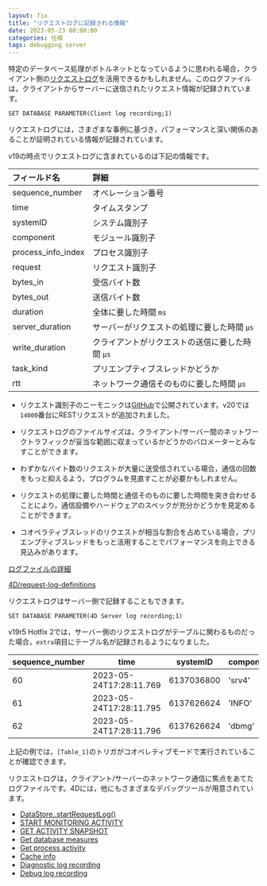 ```yaml
---
layout: fix
title: "リクエストログに記録される情報"
date: 2023-05-23 08:00:00
categories: 仕様
tags: debugging server
---
```


特定のデータベース処理がボトルネットとなっているように思われる場合，クライアント側の[リクエストログ](https://doc.4d.com/4Dv19/4D/19.6/SET-DATABASE-PARAMETER.301-6270038.ja.html)を活用できるかもしれません。このログファイルは，クライアントからサーバーに送信されたリクエスト情報が記録されています。

```4d
SET DATABASE PARAMETER(Client log recording;1)
```

リクエストログには，さまざまな事例に基づき，パフォーマンスと深い関係のあることが証明されている情報が記録されています。

v19の時点でリクエストログに含まれているのは下記の情報です。

|フィールド名|詳細|
|:-|:-|
|sequence_number|オペレーション番号|
|time|タイムスタンプ|
|systemID|システム識別子|
|component|モジュール識別子|
|process_info_index|プロセス識別子|
|request|リクエスト識別子|
|bytes_in|受信バイト数|
|bytes_out|送信バイト数|
|duration|全体に要した時間 `ms`|
|server_duration|サーバーがリクエストの処理に要した時間 `μs`|
|write_duration|クライアントがリクエストの送信に要した時間 `μs`|
|task_kind|プリエンプティブスレッドかどうか|
|rtt|ネットワーク通信そのものに要した時間 `μs`|

* リクエスト識別子のニーモニックは[GitHub](https://raw.githubusercontent.com/4D/request-log-definitions/master/RequestIDs.txt)で公開されています。v20では`14000`番台にRESTリクエストが追加されました。

* リクエストログのファイルサイズは，クライアント/サーバー間のネットワークトラフィックが妥当な範囲に収まっているかどうかのバロメーターとみなすことができます。

* わずかなバイト数のリクエストが大量に送受信されている場合，通信の回数をもっと抑えるよう，プログラムを見直すことが必要かもしれません。

* リクエストの処理に要した時間と通信そのものに要した時間を突き合わせることにより，通信設備やハードウェアのスペックが充分かどうかを見定めることができます。

* コオペラティブスレッドのリクエストが相当な割合を占めている場合，プリエンプティブスレッドをもっと活用することでパフォーマンスを向上できる見込みがあります。

<i class="fa fa-external-link" aria-hidden="true"></i> [ログファイルの詳細](https://developer.4d.com/docs/ja/Debugging/debugLogFiles/)

<i class="fa fa-external-link" aria-hidden="true"></i> [4D/request-log-definitions](https://github.com/4d/request-log-definitions)

リクエストログはサーバー側で記録することもできます。

```4d
SET DATABASE PARAMETER(4D Server log recording;1)
```

v19r5 Hotfix 2では，サーバー側のリクエストログがテーブルに関わるものだった場合，`extra`項目にテーブル名が記録されるようになりました。

|sequence_number|time|systemID|component|process_info_index|request|bytes_out|bytes_in|exec_duration|write_duration|task_kind|rtt|extra|
|-|-|-|-|-|-|-|-|-|-|-|-|-|
|60|2023-05-24T17:28:11.769|6137036800|'srv4'|5|71|11|4|1127|34|c|1000||
|61|2023-05-24T17:28:11.795|6137626624|'INFO'|5|TTF/i|0||||||
|62|2023-05-24T17:28:11.796|6137626624|'dbmg'|5|11041|362|62|1132|65|c|1000|Table_1|

上記の例では，`[Table_1]`のトリガがコオペレティブモードで実行されていることが確認できます。

リクエストログは，クライアント/サーバーのネットワーク通信に焦点をあてたログファイルです。4Dには，他にもさまざまなデバッグツールが用意されています。

* [DataStore..startRequestLog()](https://developer.4d.com/docs/ja/API/DataStoreClass/#startrequestlog)
* [START MONITORING ACTIVITY](https://doc.4d.com/4Dv19/4D/19.6/START-MONITORING-ACTIVITY.301-6270447.ja.html)
* [GET ACTIVITY SNAPSHOT](https://doc.4d.com/4Dv19/4D/19.6/GET-ACTIVITY-SNAPSHOT.301-6270439.ja.html)
* [Get database measures](https://doc.4d.com/4Dv19/4D/19.6/Get-database-measures.301-6270039.ja.html)
* [Get process activity](https://doc.4d.com/4Dv19/4D/19.6/Get-process-activity.301-6270070.ja.html)
* [Cache info](https://doc.4d.com/4Dv19/4D/19.6/Cache-info.301-6269604.ja.html)
* [Diagnostic log recording](https://doc.4d.com/4Dv19/4D/19.6/SET-DATABASE-PARAMETER.301-6270038.ja.html)
* [Debug log recording](https://doc.4d.com/4Dv19/4D/19.6/SET-DATABASE-PARAMETER.301-6270038.ja.html)
